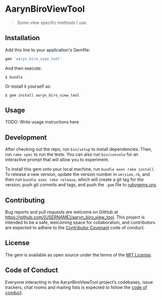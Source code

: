 # AarynBiroViewTool

> Some view specific methods I use.

## Installation

Add this line to your application's Gemfile:

```ruby
gem 'aaryn_biro_view_tool'
```

And then execute:

    $ bundle

Or install it yourself as:

    $ gem install aaryn_biro_view_tool

## Usage

TODO: Write usage instructions here

## Development

After checking out the repo, run `bin/setup` to install dependencies. Then, run `rake spec` to run the tests. You can also run `bin/console` for an interactive prompt that will allow you to experiment.

To install this gem onto your local machine, run `bundle exec rake install`. To release a new version, update the version number in `version.rb`, and then run `bundle exec rake release`, which will create a git tag for the version, push git commits and tags, and push the `.gem` file to [rubygems.org](https://rubygems.org).

## Contributing

Bug reports and pull requests are welcome on GitHub at https://github.com/[USERNAME]/aaryn_biro_view_tool. This project is intended to be a safe, welcoming space for collaboration, and contributors are expected to adhere to the [Contributor Covenant](http://contributor-covenant.org) code of conduct.

## License

The gem is available as open source under the terms of the [MIT License](http://opensource.org/licenses/MIT).

## Code of Conduct

Everyone interacting in the AarynBiroViewTool project’s codebases, issue trackers, chat rooms and mailing lists is expected to follow the [code of conduct](https://github.com/[USERNAME]/aaryn_biro_view_tool/blob/master/CODE_OF_CONDUCT.md).

